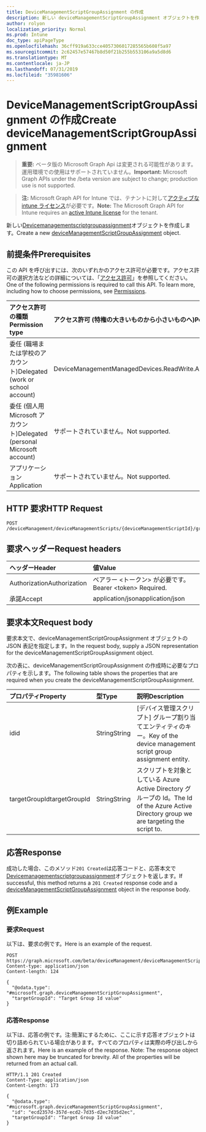```yaml
---
title: DeviceManagementScriptGroupAssignment の作成
description: 新しい deviceManagementScriptGroupAssignment オブジェクトを作成します。
author: rolyon
localization_priority: Normal
ms.prod: Intune
doc_type: apiPageType
ms.openlocfilehash: 36cff919a633cce4057306017285565b608f5a97
ms.sourcegitcommit: 2c62457e57467b8d50f21b255b553106a9a5d8d6
ms.translationtype: MT
ms.contentlocale: ja-JP
ms.lasthandoff: 07/31/2019
ms.locfileid: "35981606"
---
```

# <a name="create-devicemanagementscriptgroupassignment"></a><span data-ttu-id="7c7bf-103">DeviceManagementScriptGroupAssignment の作成</span><span class="sxs-lookup"><span data-stu-id="7c7bf-103">Create deviceManagementScriptGroupAssignment</span></span>

> <span data-ttu-id="7c7bf-104">**重要:** ベータ版の Microsoft Graph Api は変更される可能性があります。運用環境での使用はサポートされていません。</span><span class="sxs-lookup"><span data-stu-id="7c7bf-104">**Important:** Microsoft Graph APIs under the /beta version are subject to change; production use is not supported.</span></span>

> <span data-ttu-id="7c7bf-105">**注:** Microsoft Graph API for Intune では、テナントに対して[アクティブな intune ライセンス](https://go.microsoft.com/fwlink/?linkid=839381)が必要です。</span><span class="sxs-lookup"><span data-stu-id="7c7bf-105">**Note:** The Microsoft Graph API for Intune requires an [active Intune license](https://go.microsoft.com/fwlink/?linkid=839381) for the tenant.</span></span>

<span data-ttu-id="7c7bf-106">新しい[Devicemanagementscriptgroupassignment](../resources/intune-devices-devicemanagementscriptgroupassignment.md)オブジェクトを作成します。</span><span class="sxs-lookup"><span data-stu-id="7c7bf-106">Create a new [deviceManagementScriptGroupAssignment](../resources/intune-devices-devicemanagementscriptgroupassignment.md) object.</span></span>

## <a name="prerequisites"></a><span data-ttu-id="7c7bf-107">前提条件</span><span class="sxs-lookup"><span data-stu-id="7c7bf-107">Prerequisites</span></span>
<span data-ttu-id="7c7bf-p101">この API を呼び出すには、次のいずれかのアクセス許可が必要です。アクセス許可の選択方法などの詳細については、「[アクセス許可](/graph/permissions-reference)」を参照してください。</span><span class="sxs-lookup"><span data-stu-id="7c7bf-p101">One of the following permissions is required to call this API. To learn more, including how to choose permissions, see [Permissions](/graph/permissions-reference).</span></span>

|<span data-ttu-id="7c7bf-110">アクセス許可の種類</span><span class="sxs-lookup"><span data-stu-id="7c7bf-110">Permission type</span></span>|<span data-ttu-id="7c7bf-111">アクセス許可 (特権の大きいものから小さいものへ)</span><span class="sxs-lookup"><span data-stu-id="7c7bf-111">Permissions (from most to least privileged)</span></span>|
|:---|:---|
|<span data-ttu-id="7c7bf-112">委任 (職場または学校のアカウント)</span><span class="sxs-lookup"><span data-stu-id="7c7bf-112">Delegated (work or school account)</span></span>|<span data-ttu-id="7c7bf-113">DeviceManagementManagedDevices.ReadWrite.All</span><span class="sxs-lookup"><span data-stu-id="7c7bf-113">DeviceManagementManagedDevices.ReadWrite.All</span></span>|
|<span data-ttu-id="7c7bf-114">委任 (個人用 Microsoft アカウント)</span><span class="sxs-lookup"><span data-stu-id="7c7bf-114">Delegated (personal Microsoft account)</span></span>|<span data-ttu-id="7c7bf-115">サポートされていません。</span><span class="sxs-lookup"><span data-stu-id="7c7bf-115">Not supported.</span></span>|
|<span data-ttu-id="7c7bf-116">アプリケーション</span><span class="sxs-lookup"><span data-stu-id="7c7bf-116">Application</span></span>|<span data-ttu-id="7c7bf-117">サポートされていません。</span><span class="sxs-lookup"><span data-stu-id="7c7bf-117">Not supported.</span></span>|

## <a name="http-request"></a><span data-ttu-id="7c7bf-118">HTTP 要求</span><span class="sxs-lookup"><span data-stu-id="7c7bf-118">HTTP Request</span></span>
<!-- {
  "blockType": "ignored"
}
-->
``` http
POST /deviceManagement/deviceManagementScripts/{deviceManagementScriptId}/groupAssignments
```

## <a name="request-headers"></a><span data-ttu-id="7c7bf-119">要求ヘッダー</span><span class="sxs-lookup"><span data-stu-id="7c7bf-119">Request headers</span></span>
|<span data-ttu-id="7c7bf-120">ヘッダー</span><span class="sxs-lookup"><span data-stu-id="7c7bf-120">Header</span></span>|<span data-ttu-id="7c7bf-121">値</span><span class="sxs-lookup"><span data-stu-id="7c7bf-121">Value</span></span>|
|:---|:---|
|<span data-ttu-id="7c7bf-122">Authorization</span><span class="sxs-lookup"><span data-stu-id="7c7bf-122">Authorization</span></span>|<span data-ttu-id="7c7bf-123">ベアラー &lt;トークン&gt; が必要です。</span><span class="sxs-lookup"><span data-stu-id="7c7bf-123">Bearer &lt;token&gt; Required.</span></span>|
|<span data-ttu-id="7c7bf-124">承諾</span><span class="sxs-lookup"><span data-stu-id="7c7bf-124">Accept</span></span>|<span data-ttu-id="7c7bf-125">application/json</span><span class="sxs-lookup"><span data-stu-id="7c7bf-125">application/json</span></span>|

## <a name="request-body"></a><span data-ttu-id="7c7bf-126">要求本文</span><span class="sxs-lookup"><span data-stu-id="7c7bf-126">Request body</span></span>
<span data-ttu-id="7c7bf-127">要求本文で、deviceManagementScriptGroupAssignment オブジェクトの JSON 表記を指定します。</span><span class="sxs-lookup"><span data-stu-id="7c7bf-127">In the request body, supply a JSON representation for the deviceManagementScriptGroupAssignment object.</span></span>

<span data-ttu-id="7c7bf-128">次の表に、deviceManagementScriptGroupAssignment の作成時に必要なプロパティを示します。</span><span class="sxs-lookup"><span data-stu-id="7c7bf-128">The following table shows the properties that are required when you create the deviceManagementScriptGroupAssignment.</span></span>

|<span data-ttu-id="7c7bf-129">プロパティ</span><span class="sxs-lookup"><span data-stu-id="7c7bf-129">Property</span></span>|<span data-ttu-id="7c7bf-130">型</span><span class="sxs-lookup"><span data-stu-id="7c7bf-130">Type</span></span>|<span data-ttu-id="7c7bf-131">説明</span><span class="sxs-lookup"><span data-stu-id="7c7bf-131">Description</span></span>|
|:---|:---|:---|
|<span data-ttu-id="7c7bf-132">id</span><span class="sxs-lookup"><span data-stu-id="7c7bf-132">id</span></span>|<span data-ttu-id="7c7bf-133">String</span><span class="sxs-lookup"><span data-stu-id="7c7bf-133">String</span></span>|<span data-ttu-id="7c7bf-134">[デバイス管理スクリプト] グループ割り当てエンティティのキー。</span><span class="sxs-lookup"><span data-stu-id="7c7bf-134">Key of the device management script group assignment entity.</span></span>|
|<span data-ttu-id="7c7bf-135">targetGroupId</span><span class="sxs-lookup"><span data-stu-id="7c7bf-135">targetGroupId</span></span>|<span data-ttu-id="7c7bf-136">String</span><span class="sxs-lookup"><span data-stu-id="7c7bf-136">String</span></span>|<span data-ttu-id="7c7bf-137">スクリプトを対象としている Azure Active Directory グループの Id。</span><span class="sxs-lookup"><span data-stu-id="7c7bf-137">The Id of the Azure Active Directory group we are targeting the script to.</span></span>|



## <a name="response"></a><span data-ttu-id="7c7bf-138">応答</span><span class="sxs-lookup"><span data-stu-id="7c7bf-138">Response</span></span>
<span data-ttu-id="7c7bf-139">成功した場合、このメソッド`201 Created`は応答コードと、応答本文で[Devicemanagementscriptgroupassignment](../resources/intune-devices-devicemanagementscriptgroupassignment.md)オブジェクトを返します。</span><span class="sxs-lookup"><span data-stu-id="7c7bf-139">If successful, this method returns a `201 Created` response code and a [deviceManagementScriptGroupAssignment](../resources/intune-devices-devicemanagementscriptgroupassignment.md) object in the response body.</span></span>

## <a name="example"></a><span data-ttu-id="7c7bf-140">例</span><span class="sxs-lookup"><span data-stu-id="7c7bf-140">Example</span></span>

### <a name="request"></a><span data-ttu-id="7c7bf-141">要求</span><span class="sxs-lookup"><span data-stu-id="7c7bf-141">Request</span></span>
<span data-ttu-id="7c7bf-142">以下は、要求の例です。</span><span class="sxs-lookup"><span data-stu-id="7c7bf-142">Here is an example of the request.</span></span>
``` http
POST https://graph.microsoft.com/beta/deviceManagement/deviceManagementScripts/{deviceManagementScriptId}/groupAssignments
Content-type: application/json
Content-length: 124

{
  "@odata.type": "#microsoft.graph.deviceManagementScriptGroupAssignment",
  "targetGroupId": "Target Group Id value"
}
```

### <a name="response"></a><span data-ttu-id="7c7bf-143">応答</span><span class="sxs-lookup"><span data-stu-id="7c7bf-143">Response</span></span>
<span data-ttu-id="7c7bf-p102">以下は、応答の例です。注:簡潔にするために、ここに示す応答オブジェクトは切り詰められている場合があります。すべてのプロパティは実際の呼び出しから返されます。</span><span class="sxs-lookup"><span data-stu-id="7c7bf-p102">Here is an example of the response. Note: The response object shown here may be truncated for brevity. All of the properties will be returned from an actual call.</span></span>
``` http
HTTP/1.1 201 Created
Content-Type: application/json
Content-Length: 173

{
  "@odata.type": "#microsoft.graph.deviceManagementScriptGroupAssignment",
  "id": "ecd2357d-357d-ecd2-7d35-d2ec7d35d2ec",
  "targetGroupId": "Target Group Id value"
}
```





